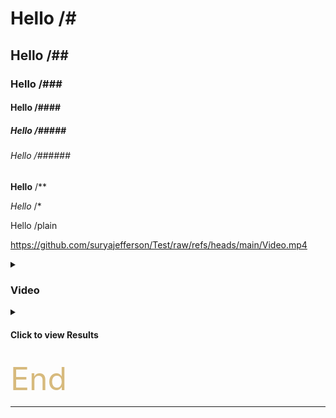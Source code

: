 # Hello /#

## Hello /##

### Hello /###

#### Hello /####

##### Hello /#####

###### Hello /######

**Hello** /** 

*Hello* /*

Hello /plain

https://github.com/suryajefferson/Test/raw/refs/heads/main/Video.mp4

<details>
  <summary><h3>Video</h3></summary>

  [![Video](https://i.ytimg.com/vi_webp/4xOX3FnPtsg/maxresdefault.webp)](https://www.youtube.com/watch?v=4xOX3FnPtsg)


</details>

<details>
<summary><h4><strong>Click to view Results</strong></h4></summary>
hello
</details>


<span style="color:#d7ba7d; font-size:50px;"> End </span>

---

